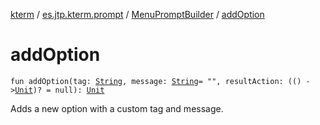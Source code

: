 [kterm](../../index.md) / [es.jtp.kterm.prompt](../index.md) / [MenuPromptBuilder](index.md) / [addOption](./add-option.md)

# addOption

`fun addOption(tag: `[`String`](https://kotlinlang.org/api/latest/jvm/stdlib/kotlin/-string/index.html)`, message: `[`String`](https://kotlinlang.org/api/latest/jvm/stdlib/kotlin/-string/index.html)` = "", resultAction: (() -> `[`Unit`](https://kotlinlang.org/api/latest/jvm/stdlib/kotlin/-unit/index.html)`)? = null): `[`Unit`](https://kotlinlang.org/api/latest/jvm/stdlib/kotlin/-unit/index.html)

Adds a new option with a custom tag and message.

